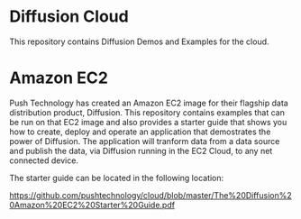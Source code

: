 Diffusion Cloud
===============

This repository contains Diffusion Demos and Examples for the cloud.

Amazon EC2
==========

Push Technology has created an Amazon EC2 image for their flagship data distribution product, Diffusion.
This repository contains examples that can be run on that EC2 image and also provides a starter guide that shows
you how to create, deploy and operate an 
application that demostrates the power of Diffusion. 
The application will tranform data from a data source and publish the data, via Diffusion running in the EC2 Cloud, 
to any net connected device.

The starter guide can be located in the following location:

  https://github.com/pushtechnology/cloud/blob/master/The%20Diffusion%20Amazon%20EC2%20Starter%20Guide.pdf
